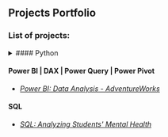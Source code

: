 ## Projects Portfolio

### List of projects:  

<details>
<summary>#### Python</summary>
  <p>* _[Python: Computing Probabilities](https://github.com/mbhagwan/portfolio/blob/main/python-computing-probabilities.ipynb)_</p>
  * _[Python: Extract-Transform-Load](https://github.com/mbhagwan/portfolio/tree/main/python-extract-transform-load)_
  * _[Python: Webscraping with Beautiful Soup](https://github.com/mbhagwan/portfolio/tree/main/python-webscraping-with-beautifulsoup)_
  * _[Python: Investigating Netflix Movies](https://github.com/mbhagwan/portfolio/tree/main/python-investigating-netflix-movies)_
  * _[Python: Analyzing NYC Public School Test Scores](https://github.com/mbhagwan/portfolio/tree/main/python-nyc-public-school-test-scores)_
</details>

#### Power BI | DAX | Power Query | Power Pivot
 * _[Power BI: Data Analysis - AdventureWorks ](https://github.com/mbhagwan/portfolio/tree/main/powerbi-data-analysis-adventureworks)_

#### SQL
 * _[SQL: Analyzing Students' Mental Health](https://github.com/mbhagwan/portfolio/tree/main/sql-analyzing-students'-mental-health)_
